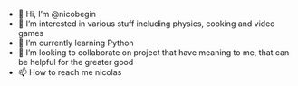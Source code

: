 - 👋 Hi, I’m @nicobegin
- 👀 I’m interested in various stuff including physics, cooking and video games
- 🌱 I’m currently learning Python
- 💞️ I’m looking to collaborate on project that have meaning to me, that can be helpful for the greater good
- 📫 How to reach me nicolas

<!---
nicobegin/nicobegin is a ✨ special ✨ repository because its `README.md` (this file) appears on your GitHub profile.
You can click the Preview link to take a look at your changes.
--->
